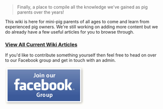 <!-- TITLE: Welcome to Pigipedia -->
<!-- SUBTITLE: The official wiki for mini-pig parents and enthusiasts. -->

<div style="position: relative; min-height: 1500px; ">
<div style="position: absolute; top: 0; left: 0; width: 100%; height: 100%; opacity: .30; background-image: url(/uploads/free-pig-wallpapers-8.jpg); background-size: contain; background-repeat: no-repeat;"></div>

> Finally, a place to compile all the knowledge we've gained as pig parents over the years!

This wiki is here for mini-pig parents of all ages to come and learn from experienced pig owners.
We're still working on adding more content but we do already have a few useful articles for you to browse through.

### [View All Current Wiki Articles](http://pigipedia.org/all)

If you'd like to contribute something yourself then feel free to head on over to our Facebook group and get in touch with an admin.

<!-- Script to make the button link to facebook.com on desktop browsers or invoke the mobile app on mobile devices. -->
<a id="fbGroupButton" href="#" class="external-link" target="_blank"><img src="/uploads/button-join-facebook.jpg" alt="Join Our Facebook Group" /></a>
<script>
	let userAgent = navigator.userAgent || navigator.vendor || window.opera;
	let fbLink = "https://www.facebook.com/groups/468233740261513";

  if(/iPad|iPhone|iPod/.test(userAgent) && !window.MSStream) {
    fbLink = "fb://groups/468233740261513";
  } else if(/android/i.test(userAgent)) {
    window.location = "fb://groups/468233740261513";
  } 
	
	let fbBtn = document.getElementById('fbGroupButton');
	fbBtn.setAttribute('href', fbLink);
</script>



</div>